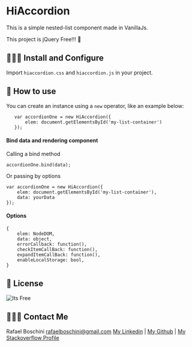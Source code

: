 
# HiAccordion

This is a simple nested-list component made in VanillaJs.

This project is jQuery Free!!! 🤟


## 👩🏽‍💻 Install and Configure

Import  `hiaccordion.css` and `hiaccordion.js` in your project.

## 🤹 How to use

You can create an instance using a `new` operator, like an example below:

	   var accordionOne = new HiAccordion({
	       elem: document.getElementsById('my-list-container')
	   });

#### Bind data and rendering component
Calling a bind method

    accordionOne.bind(data);

Or passing by options

    var accordionOne = new HiAccordion({
		elem: document.getElementsById('my-list-container'),
		data: yourData
	});

#### Options

	{
		elem: NodeDOM,
		data: object,
		errorCallback: function(),
		checkItemCallBack: function(),
		expandItemCallBack: function(),
		enableLocalStorage: bool,
	}


🔰 License
----
![Its Free](https://encrypted-tbn0.gstatic.com/images?q=tbn:ANd9GcQSLsKzPdVOwDVxikGynwZ522ALPrIa0FnUAA&usqp=CAU)


## 🧙🏻‍♂️ Contact Me

Rafael Boschini <rafaelboschini@gmail.com>
[My Linkedin](https://www.linkedin.com/in/rafael-boschini-5747311/) | [My Github](https://github.com/rafaelboschini)  | [My Stackoverflow Profile](https://pt.stackoverflow.com/users/34573/rboschini)
